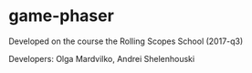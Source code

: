 # game-phaser

Developed on the course the Rolling Scopes School (2017-q3)

Developers: Olga Mardvilko, Andrei Shelenhouski
